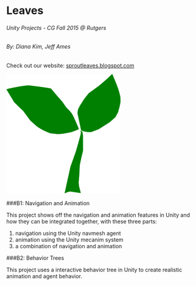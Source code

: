 # Leaves
###### Unity Projects - CG Fall 2015 @ Rutgers
###### By: *Diana Kim, Jeff Ames*
Check out our website: [sproutleaves.blogspot.com](https://sproutleaves.blogspot.com/ "Leaves website")

<img src="leaves.png" width="300" height="314" alt="leaves logo"/>

###B1: Navigation and Animation

This project shows off the navigation and animation features in Unity
and how they can be integrated together, with these three parts:

1. navigation using the Unity navmesh agent
2. animation using the Unity mecanim system
3. a combination of navigation and animation

###B2: Behavior Trees

This project uses a interactive behavior tree in Unity to create
realistic animation and agent behavior.

<!--
###B3: Interactive Narrative Game
1. I am a real project!
2. Features
3. Description
-->
